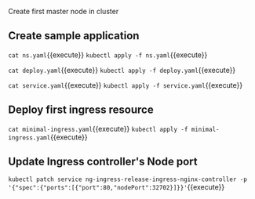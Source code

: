 Create first master node in cluster 

## Create sample application

`cat ns.yaml`{{execute}}
`kubectl apply -f ns.yaml`{{execute}} 


`cat deploy.yaml`{{execute}}
`kubectl apply -f deploy.yaml`{{execute}} 


`cat service.yaml`{{execute}}
`kubectl apply -f service.yaml`{{execute}} 

## Deploy first ingress resource

`cat minimal-ingress.yaml`{{execute}}
`kubectl apply -f minimal-ingress.yaml`{{execute}} 

## Update Ingress controller's Node port 


`kubectl patch service ng-ingress-release-ingress-nginx-controller -p '{"spec":{"ports":[{"port":80,"nodePort":32702}]}}'`{{execute}}

